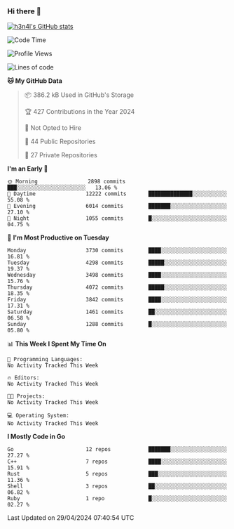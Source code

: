 ### Hi there 👋

[![h3n4l's GitHub stats](https://github-readme-stats.vercel.app/api?username=h3n4l&count_private=true&show_icons=true&theme=radical)](https://github.com/h3n4l/github-readme-stats)

<!--START_SECTION:waka-->
![Code Time](http://img.shields.io/badge/Code%20Time-1%2C866%20hrs%2044%20mins-blue)

![Profile Views](http://img.shields.io/badge/Profile%20Views-0-blue)

![Lines of code](https://img.shields.io/badge/From%20Hello%20World%20I%27ve%20Written-8.2%20million%20lines%20of%20code-blue)

**🐱 My GitHub Data** 

> 📦 386.2 kB Used in GitHub's Storage 
 > 
> 🏆 427 Contributions in the Year 2024
 > 
> 🚫 Not Opted to Hire
 > 
> 📜 44 Public Repositories 
 > 
> 🔑 27 Private Repositories 
 > 
**I'm an Early 🐤** 

```text
🌞 Morning                2898 commits        ███░░░░░░░░░░░░░░░░░░░░░░   13.06 % 
🌆 Daytime                12222 commits       ██████████████░░░░░░░░░░░   55.08 % 
🌃 Evening                6014 commits        ███████░░░░░░░░░░░░░░░░░░   27.10 % 
🌙 Night                  1055 commits        █░░░░░░░░░░░░░░░░░░░░░░░░   04.75 % 
```
📅 **I'm Most Productive on Tuesday** 

```text
Monday                   3730 commits        ████░░░░░░░░░░░░░░░░░░░░░   16.81 % 
Tuesday                  4298 commits        █████░░░░░░░░░░░░░░░░░░░░   19.37 % 
Wednesday                3498 commits        ████░░░░░░░░░░░░░░░░░░░░░   15.76 % 
Thursday                 4072 commits        █████░░░░░░░░░░░░░░░░░░░░   18.35 % 
Friday                   3842 commits        ████░░░░░░░░░░░░░░░░░░░░░   17.31 % 
Saturday                 1461 commits        ██░░░░░░░░░░░░░░░░░░░░░░░   06.58 % 
Sunday                   1288 commits        █░░░░░░░░░░░░░░░░░░░░░░░░   05.80 % 
```


📊 **This Week I Spent My Time On** 

```text
💬 Programming Languages: 
No Activity Tracked This Week

🔥 Editors: 
No Activity Tracked This Week

🐱‍💻 Projects: 
No Activity Tracked This Week

💻 Operating System: 
No Activity Tracked This Week
```

**I Mostly Code in Go** 

```text
Go                       12 repos            ███████░░░░░░░░░░░░░░░░░░   27.27 % 
C++                      7 repos             ████░░░░░░░░░░░░░░░░░░░░░   15.91 % 
Rust                     5 repos             ███░░░░░░░░░░░░░░░░░░░░░░   11.36 % 
Shell                    3 repos             ██░░░░░░░░░░░░░░░░░░░░░░░   06.82 % 
Ruby                     1 repo              █░░░░░░░░░░░░░░░░░░░░░░░░   02.27 % 
```




 Last Updated on 29/04/2024 07:40:54 UTC
<!--END_SECTION:waka-->

